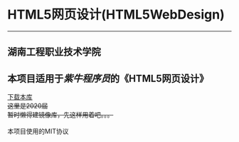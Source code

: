 # HTML5网页设计(HTML5WebDesign)<br>
****
## 湖南工程职业技术学院<br>
## 本项目适用于*紫牛程序员*的《HTML5网页设计》<br>
[下载本库](https://github.com/1523789353/HTML5WebDesign/archive/main.zip "下载本库")<br>
~~这里是2020届~~<br>
~~暂时懒得建镜像库，先这样用着吧。。。~~<br>
<br>
本项目使用的MIT协议<br>
